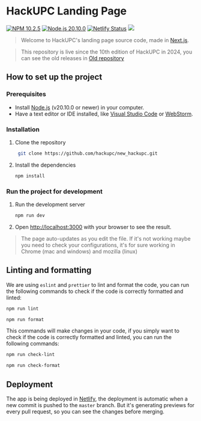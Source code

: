 # HackUPC Landing Page

[![NPM 10.2.5](https://img.shields.io/badge/npm-10.1.0-blue.svg)](https://www.npmjs.com/package/npm/v/10.1.0)
[![Node.js 20.10.0](https://img.shields.io/badge/node-14.17.0-green.svg)](https://nodejs.org/en/download/releases/)
[![Netlify Status](https://api.netlify.com/api/v1/badges/5865fbbe-4f1a-41b2-ac97-b787dd7feb3c/deploy-status)](https://app.netlify.com/sites/roaring-valkyrie-eb612f/deploys)
[![](https://github.com/hackupc/new_hackupc/actions/workflows/hackupc_ci.yml/badge.svg)](https://github.com/hackupc/new_hackupc/actions/workflows/hackupc_ci.yml)

> Welcome to HackUPC's landing page source code, made in [Next.js](https://nextjs.org/).

> This repository is live since the 10th edition of HackUPC in 2024, you can see the old releases in [Old repository]()

## How to set up the project

### Prerequisites

- Install [Node.js](https://nodejs.org/en/download/) (v20.10.0 or newer) in your computer.
- Have a text editor or IDE installed, like [Visual Studio Code](https://code.visualstudio.com/) or [WebStorm](https://www.jetbrains.com/webstorm/).

### Installation

1. Clone the repository

    ```bash
     git clone https://github.com/hackupc/new_hackupc.git
    ```

2. Install the dependencies

    ```bash
    npm install
    ```

### Run the project for development

1. Run the development server
    ```bash
    npm run dev
    ```

2. Open [http://localhost:3000](http://localhost:3000) with your browser to see the result.

> The page auto-updates as you edit the file. If it's not working maybe you need to check your configurations, it's for sure working in Chrome (mac and windows) and mozilla (linux)

## Linting and formatting

We are using ```eslint``` and ```prettier``` to lint and format the code, you can run the following commands to check if the code is correctly formatted and linted:

```bash
npm run lint
```

```bash
npm run format
```

This commands will make changes in your code, if you simply want to check if the code is correctly formatted and linted, you can run the following commands:

```bash
npm run check-lint
```

```bash
npm run check-format
```


## Deployment

The app is being deployed in [Netlify](https://www.netlify.com/), the deployment is automatic when a new commit is pushed to the `master` branch. But it's generating previews for every pull request, so you can see the changes before merging.
